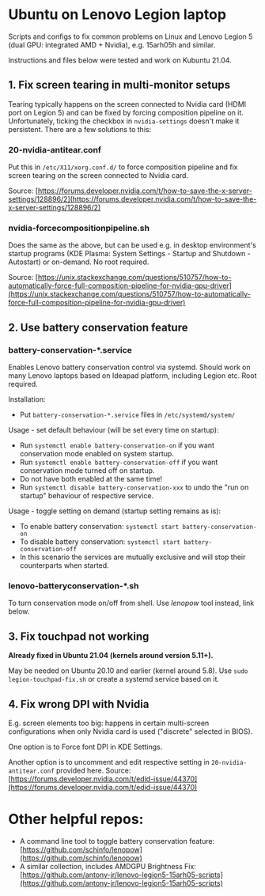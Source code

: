 # Ubuntu on Lenovo Legion laptop

Scripts and configs to fix common problems on Linux and Lenovo Legion 5 (dual GPU: integrated AMD + Nvidia), e.g. 15arh05h and similar.

Instructions and files below were tested and work on Kubuntu 21.04.


## 1. Fix screen tearing in multi-monitor setups

Tearing typically happens on the screen connected to Nvidia card (HDMI port on Legion 5) and can be fixed by forcing composition pipeline on it. Unfortunately, ticking the checkbox in `nvidia-settings` doesn't make it persistent. There are a few solutions to this:

### 20-nvidia-antitear.conf

Put this in `/etc/X11/xorg.conf.d/` to force composition pipeline and fix screen tearing on the screen connected to Nvidia card.

Source: [https://forums.developer.nvidia.com/t/how-to-save-the-x-server-settings/128896/2](https://forums.developer.nvidia.com/t/how-to-save-the-x-server-settings/128896/2)

### nvidia-forcecompositionpipeline.sh

Does the same as the above, but can be used e.g. in desktop environment's startup programs (KDE Plasma: System Settings - Startup and Shutdown - Autostart) or on-demand. No root required.

Source: [https://unix.stackexchange.com/questions/510757/how-to-automatically-force-full-composition-pipeline-for-nvidia-gpu-driver](https://unix.stackexchange.com/questions/510757/how-to-automatically-force-full-composition-pipeline-for-nvidia-gpu-driver)


## 2. Use battery conservation feature

### battery-conservation-*.service

Enables Lenovo battery conservation control via systemd. Should work on many Lenovo laptops based on Ideapad platform, including Legion etc. Root required.

Installation:

  * Put `battery-conservation-*.service` files in `/etc/systemd/system/`

Usage - set default behaviour (will be set every time on startup):

  * Run `systemctl enable battery-conservation-on` if you want conservation mode enabled on system startup.
  * Run `systemctl enable battery-conservation-off` if you want conservation mode turned off on startup.
  * Do not have both enabled at the same time!
  * Run `systemctl disable battery-conservation-xxx` to undo the "run on startup" behaviour of respective service.

Usage - toggle setting on demand (startup setting remains as is):

  * To enable battery conservation: `systemctl start battery-conservation-on`
  * To disable battery conservation: `systemctl start battery-conservation-off`
  * In this scenario the services are mutually exclusive and will stop their counterparts when started.

### lenovo-batteryconservation-*.sh

To turn conservation mode on/off from shell. Use *lenopow* tool instead, link below.

## 3. Fix touchpad not working

**Already fixed in Ubuntu 21.04 (kernels around version 5.11+).**

May be needed on Ubuntu 20.10 and earlier (kernel around 5.8). Use `sudo legion-touchpad-fix.sh` or create a systemd service based on it.

## 4. Fix wrong DPI with Nvidia

E.g. screen elements too big: happens in certain multi-screen configurations when only Nvidia card is used ("discrete" selected in BIOS).

One option is to Force font DPI in KDE Settings.

Another option is to uncomment and edit respective setting in `20-nvidia-antitear.conf` provided here. 
Source: [https://forums.developer.nvidia.com/t/edid-issue/44370](https://forums.developer.nvidia.com/t/edid-issue/44370)

# Other helpful repos:

* A command line tool to toggle battery conservation feature: [https://github.com/schinfo/lenopow](https://github.com/schinfo/lenopow)
* A similar collection, includes AMDGPU Brightness Fix: [https://github.com/antony-jr/lenovo-legion5-15arh05-scripts](https://github.com/antony-jr/lenovo-legion5-15arh05-scripts)

